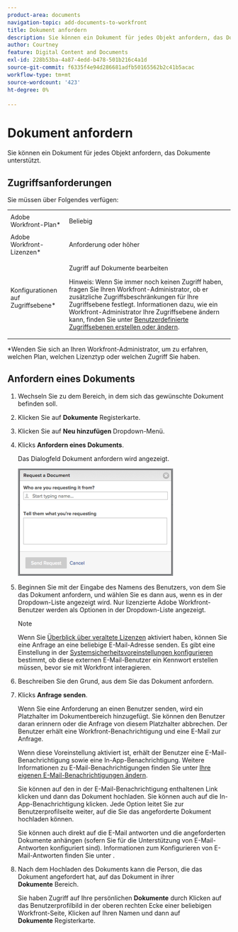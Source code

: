 ```yaml
---
product-area: documents
navigation-topic: add-documents-to-workfront
title: Dokument anfordern
description: Sie können ein Dokument für jedes Objekt anfordern, das Dokumente unterstützt.
author: Courtney
feature: Digital Content and Documents
exl-id: 228b53ba-4a87-4edd-b478-501b216c4a1d
source-git-commit: f6335f4e94d286681adfb50165562b2c41b5acac
workflow-type: tm+mt
source-wordcount: '423'
ht-degree: 0%

---
```


# Dokument anfordern

Sie können ein Dokument für jedes Objekt anfordern, das Dokumente unterstützt.

## Zugriffsanforderungen

Sie müssen über Folgendes verfügen:

<table style="table-layout:auto"> 
 <col> 
 <col> 
 <tbody> 
  <tr> 
   <td role="rowheader">Adobe Workfront-Plan*</td> 
   <td> <p> Beliebig</p> </td> 
  </tr> 
  <tr> 
   <td role="rowheader">Adobe Workfront-Lizenzen*</td> 
   <td> <p>Anforderung oder höher</p> </td> 
  </tr> 
  <tr> 
   <td role="rowheader">Konfigurationen auf Zugriffsebene*</td> 
   <td> <p>Zugriff auf Dokumente bearbeiten</p> <p>Hinweis: Wenn Sie immer noch keinen Zugriff haben, fragen Sie Ihren Workfront-Administrator, ob er zusätzliche Zugriffsbeschränkungen für Ihre Zugriffsebene festlegt. Informationen dazu, wie ein Workfront-Administrator Ihre Zugriffsebene ändern kann, finden Sie unter <a href="../../administration-and-setup/add-users/configure-and-grant-access/create-modify-access-levels.md" class="MCXref xref">Benutzerdefinierte Zugriffsebenen erstellen oder ändern</a>.</p> </td> 
  </tr> 
 </tbody> 
</table>

&#42;Wenden Sie sich an Ihren Workfront-Administrator, um zu erfahren, welchen Plan, welchen Lizenztyp oder welchen Zugriff Sie haben.

## Anfordern eines Dokuments

1. Wechseln Sie zu dem Bereich, in dem sich das gewünschte Dokument befinden soll.
1. Klicken Sie auf **Dokumente** Registerkarte. 
1. Klicken Sie auf **Neu hinzufügen** Dropdown-Menü.

1. Klicks **Anfordern eines Dokuments**.

   Das Dialogfeld Dokument anfordern wird angezeigt.

   ![document_request.png](assets/document-request-350x242.png)

1. Beginnen Sie mit der Eingabe des Namens des Benutzers, von dem Sie das Dokument anfordern, und wählen Sie es dann aus, wenn es in der Dropdown-Liste angezeigt wird. Nur lizenzierte Adobe Workfront-Benutzer werden als Optionen in der Dropdown-Liste angezeigt.

   >[!NOTE]
   >
   >Wenn Sie [Überblick über veraltete Lizenzen](../../administration-and-setup/add-users/access-levels-and-object-permissions/wf-licenses.md) aktiviert haben, können Sie eine Anfrage an eine beliebige E-Mail-Adresse senden. Es gibt eine Einstellung in der [Systemsicherheitsvoreinstellungen konfigurieren](../../administration-and-setup/manage-workfront/security/configure-security-preferences.md) bestimmt, ob diese externen E-Mail-Benutzer ein Kennwort erstellen müssen, bevor sie mit Workfront interagieren. 

1. Beschreiben Sie den Grund, aus dem Sie das Dokument anfordern.
1. Klicks **Anfrage senden**.

   Wenn Sie eine Anforderung an einen Benutzer senden, wird ein Platzhalter im Dokumentbereich hinzugefügt. Sie können den Benutzer daran erinnern oder die Anfrage von diesem Platzhalter abbrechen. Der Benutzer erhält eine Workfront-Benachrichtigung und eine E-Mail zur Anfrage.

   Wenn diese Voreinstellung aktiviert ist, erhält der Benutzer eine E-Mail-Benachrichtigung sowie eine In-App-Benachrichtigung. Weitere Informationen zu E-Mail-Benachrichtigungen finden Sie unter [Ihre eigenen E-Mail-Benachrichtigungen ändern](../../workfront-basics/using-notifications/activate-or-deactivate-your-own-event-notifications.md).

   Sie können auf den in der E-Mail-Benachrichtigung enthaltenen Link klicken und dann das Dokument hochladen. Sie können auch auf die In-App-Benachrichtigung klicken. Jede Option leitet Sie zur Benutzerprofilseite weiter, auf die Sie das angeforderte Dokument hochladen können.

   Sie können auch direkt auf die E-Mail antworten und die angeforderten Dokumente anhängen (sofern Sie für die Unterstützung von E-Mail-Antworten konfiguriert sind). Informationen zum Konfigurieren von E-Mail-Antworten finden Sie unter .

1. Nach dem Hochladen des Dokuments kann die Person, die das Dokument angefordert hat, auf das Dokument in ihrer **Dokumente** Bereich.

   Sie haben Zugriff auf Ihre persönlichen **Dokumente** durch Klicken auf das Benutzerprofilbild in der oberen rechten Ecke einer beliebigen Workfront-Seite, Klicken auf Ihren Namen und dann auf **Dokumente** Registerkarte.
